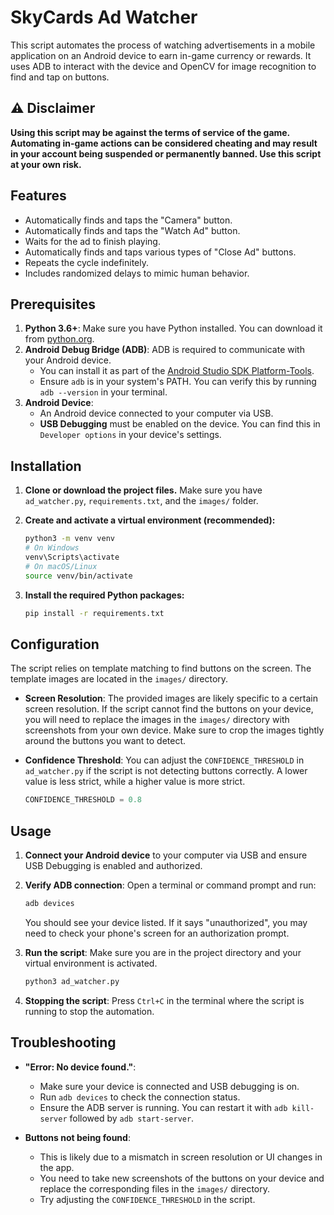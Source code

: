 # SkyCards Ad Watcher

This script automates the process of watching advertisements in a mobile application on an Android device to earn in-game currency or rewards. It uses ADB to interact with the device and OpenCV for image recognition to find and tap on buttons.

## ⚠️ Disclaimer

**Using this script may be against the terms of service of the game. Automating in-game actions can be considered cheating and may result in your account being suspended or permanently banned. Use this script at your own risk.**

## Features

- Automatically finds and taps the "Camera" button.
- Automatically finds and taps the "Watch Ad" button.
- Waits for the ad to finish playing.
- Automatically finds and taps various types of "Close Ad" buttons.
- Repeats the cycle indefinitely.
- Includes randomized delays to mimic human behavior.

## Prerequisites

1.  **Python 3.6+**: Make sure you have Python installed. You can download it from [python.org](https://www.python.org/downloads/).
2.  **Android Debug Bridge (ADB)**: ADB is required to communicate with your Android device.
    - You can install it as part of the [Android Studio SDK Platform-Tools](https://developer.android.com/studio/releases/platform-tools).
    - Ensure `adb` is in your system's PATH. You can verify this by running `adb --version` in your terminal.
3.  **Android Device**:
    - An Android device connected to your computer via USB.
    - **USB Debugging** must be enabled on the device. You can find this in `Developer options` in your device's settings.

## Installation

1.  **Clone or download the project files.**
    Make sure you have `ad_watcher.py`, `requirements.txt`, and the `images/` folder.

2.  **Create and activate a virtual environment (recommended):**
    ```bash
    python3 -m venv venv
    # On Windows
    venv\Scripts\activate
    # On macOS/Linux
    source venv/bin/activate
    ```

3.  **Install the required Python packages:**
    ```bash
    pip install -r requirements.txt
    ```

## Configuration

The script relies on template matching to find buttons on the screen. The template images are located in the `images/` directory.

-   **Screen Resolution**: The provided images are likely specific to a certain screen resolution. If the script cannot find the buttons on your device, you will need to replace the images in the `images/` directory with screenshots from your own device. Make sure to crop the images tightly around the buttons you want to detect.

-   **Confidence Threshold**: You can adjust the `CONFIDENCE_THRESHOLD` in `ad_watcher.py` if the script is not detecting buttons correctly. A lower value is less strict, while a higher value is more strict.
    ```python
    CONFIDENCE_THRESHOLD = 0.8
    ```

## Usage

1.  **Connect your Android device** to your computer via USB and ensure USB Debugging is enabled and authorized.

2.  **Verify ADB connection**:
    Open a terminal or command prompt and run:
    ```bash
    adb devices
    ```
    You should see your device listed. If it says "unauthorized", you may need to check your phone's screen for an authorization prompt.

3.  **Run the script**:
    Make sure you are in the project directory and your virtual environment is activated.
    ```bash
    python3 ad_watcher.py
    ```

4.  **Stopping the script**:
    Press `Ctrl+C` in the terminal where the script is running to stop the automation.

## Troubleshooting

-   **"Error: No device found."**:
    -   Make sure your device is connected and USB debugging is on.
    -   Run `adb devices` to check the connection status.
    -   Ensure the ADB server is running. You can restart it with `adb kill-server` followed by `adb start-server`.

-   **Buttons not being found**:
    -   This is likely due to a mismatch in screen resolution or UI changes in the app.
    -   You need to take new screenshots of the buttons on your device and replace the corresponding files in the `images/` directory.
    -   Try adjusting the `CONFIDENCE_THRESHOLD` in the script.